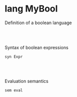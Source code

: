 # lang MyBool

Definition of a boolean language

<br>

<br>

Syntax of boolean expressions
```
syn Expr
```

<br>

<br>

Evaluation semantics
```
sem eval
```
